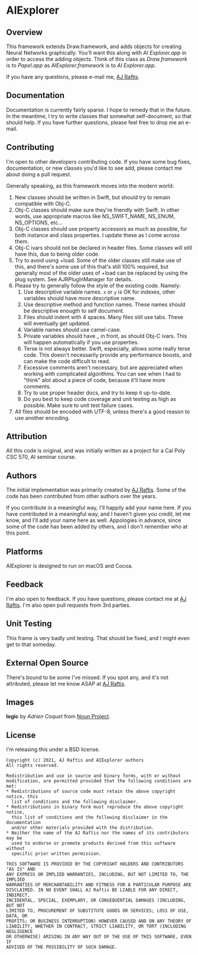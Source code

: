 # AIExplorer

## Overview

This framework extends Draw.framework, and adds objects for creating Neural Networks graphically. You'll want this along with *AI Explorer.app* in order to access the adding objects. Think of this class as *Draw.framework* is to *Papel.app* as *AIExplorer.framework* is to *AI Explorer.app*.

If you have any questions, please e-mail me, [AJ Raftis](mailto:araftis@calpoly.edu).

## Documentation

Documentation is currently fairly sparse. I hope to remedy that in the future. In the meantime, I try to write classes that somewhat self-document, so that should help. If you have further questions, please feel free to drop me an e-mail. 

## Contributing

I'm open to other developers contributing code. If you have some bug fixes, documentation, or new classes you'd like to see add, please contact me about doing a pull request.

Generally speaking, as this framework moves into the modern world:

  1. New classes should be written in Swift, but should try to remain compatible with Obj-C.
  2. Obj-C classes should make sure they're friendly with Swift. In other words, use appropriate macros like NS_SWIFT_NAME, NS_ENUM, NS_OPTIONS, etc...
  3. Obj-C classes should use property accessors as much as possible, for both instance and class properties. I update these as I come across them.
  4. Obj-C ivars should not be declared in header files. Some classes will still have this, due to being older code.
  5. Try to avoid using +load. Some of the older classes still make use of this, and there's some use of this that's still 100% required, but generally most of the older uses of +load can be replaced by using the plug system. See AJRPlugInManager for details.
  6. Please try to generally follow the style of the existing code. Namely:
     1. Use descriptive variable names. `x` or `y` is OK for indexes, other variables should have more descriptive name.
     2. Use descriptive method and function names. These names should be descriptive enougth to self document.
     3. Files should indent with 4 spaces. Many files still use tabs. These will eventually get updated.
     4. Variable names should use camel-case.
     5. Private variables should have _ in front, as should Obj-C ivars. This will happen automatically if you use properties.
     6. Terse is not always better. Swift, especially, allows some really terse code. This doesn't necessarily provide any performance boosts, and can make the code difficult to read.
     7. Excessive comments aren't necessary, but are appreciated when working with complicated algorithms. You can see when I had to "think" alot about a piece of code, because it'll have more comments.
     8. Try to use proper header docs, and try to keep it up-to-date.
     9. Do you best to keep code coverage and unit testing as high as possible. Make sure to unit test failure cases.
  7. All files should be encoded with UTF-8, unless there's a good reason to use another encoding.

## Attribution

All this code is original, and was initially written as a project for a Cal Poly CSC 570, AI seminar course.

## Authors

The initial implementation was primarily created by [AJ Raftis](mailto:araftis@calpoly.edu). Some of the code has been contributed from other authors over the years.

If you contribute in a meaningful way, I'll happily add your name here. If you have contributed in a meaningful way, and I haven't given you credit, let me know, and I'll add your name here as well. Appologies in advance, since some of the code has been added by others, and I don't remember who at this point.

## Platforms

AIExplorer is designed to run on macOS and Cocoa.

## Feedback

I'm also open to feedback. If you have questions, please contact me at [AJ Raftis](mailto:araftis@calpoly.edu). I'm also open pull requests from 3rd parties.

## Unit Testing

This frame is very badly unit testing. That should be fixed, and I might even get to that someday.

## External Open Source

There's bound to be some I've missed. If you spot any, and it's not attributed, please let me know ASAP at [AJ Raftis](mailto:araftis@calpoly.edu).

## Images

**logic** by *Adrien Coquet* from [Noun Project](https://thenounproject.com/browse/icons/term/logic/).

## License

I'm releasing this under a BSD license.

```
Copyright (c) 2021, AJ Raftis and AIExplorer authors
All rights reserved.

Redistribution and use in source and binary forms, with or without
modification, are permitted provided that the following conditions are met:
* Redistributions of source code must retain the above copyright notice, this 
  list of conditions and the following disclaimer.
* Redistributions in binary form must reproduce the above copyright notice, 
  this list of conditions and the following disclaimer in the documentation 
  and/or other materials provided with the distribution.
* Neither the name of the AJ Raftis nor the names of its contributors may be 
  used to endorse or promote products derived from this software without 
  specific prior written permission.

THIS SOFTWARE IS PROVIDED BY THE COPYRIGHT HOLDERS AND CONTRIBUTORS "AS IS" AND 
ANY EXPRESS OR IMPLIED WARRANTIES, INCLUDING, BUT NOT LIMITED TO, THE IMPLIED 
WARRANTIES OF MERCHANTABILITY AND FITNESS FOR A PARTICULAR PURPOSE ARE 
DISCLAIMED. IN NO EVENT SHALL AJ Raftis BE LIABLE FOR ANY DIRECT, INDIRECT, 
INCIDENTAL, SPECIAL, EXEMPLARY, OR CONSEQUENTIAL DAMAGES (INCLUDING, BUT NOT 
LIMITED TO, PROCUREMENT OF SUBSTITUTE GOODS OR SERVICES; LOSS OF USE, DATA, OR 
PROFITS; OR BUSINESS INTERRUPTION) HOWEVER CAUSED AND ON ANY THEORY OF 
LIABILITY, WHETHER IN CONTRACT, STRICT LIABILITY, OR TORT (INCLUDING NEGLIGENCE 
OR OTHERWISE) ARISING IN ANY WAY OUT OF THE USE OF THIS SOFTWARE, EVEN IF 
ADVISED OF THE POSSIBILITY OF SUCH DAMAGE.
```
